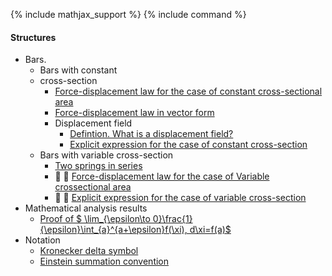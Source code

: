 {% include mathjax_support %}
{% include command %}


#### Structures
 
* Bars.
    * Bars with constant 
    * cross-section 
        * [Force-displacement law for the case of constant cross-sectional area](Bars/Bars.md)
        * [Force-displacement law in vector form](./Bars/VectorFormHookesLaw.md)
        * Displacement field
            - [Defintion. What is a displacement field?](Bars/Bars2.md)
            - [Explicit expression for the case of constant cross-section](Bars/Bars3.md)
    * Bars with variable cross-section 
        * [Two springs in series](./Bars/SpringsInSeries.md)
        *  :construction: :construction: [Force-displacement law for the case of Variable crossectional area](Bars/Bars4.md)
        - :construction: :construction: [Explicit expression for the case of variable cross-section](Bars/Bars5.md)
* Mathematical analysis results
    * [Proof of  $ \lim_{\epsilon\to 0}\frac{1}{\epsilon}\int_{a}^{a+\epsilon}f(\xi)\, d\xi=f(a)$](Bars/Leibnitz.md)
* Notation
    * [Kronecker delta symbol](https://appliedmechanicslab.github.io/appliedmechanicslab/course_notes/ENGN1370/KroneckerDeltaSymbol.html)
    * [Einstein summation convention](https://appliedmechanicslab.github.io/appliedmechanicslab/course_notes/ENGN1370/ESC.html)
